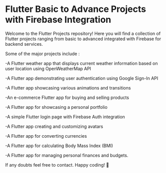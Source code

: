 # Flutter Basic to Advance Projects with Firebase Integration

Welcome to the Flutter Projects repository! Here you will find a collection of Flutter projects ranging from basic to advanced integrated with Firebase for backend services. 

Some of the major projects include :

-A Flutter weather app that displays current weather information based on user location using OpenWeatherMap API

-A Flutter app demonstrating user authentication using Google Sign-In API

-A Flutter app showcasing various animations and transitions

-An e-commerce Flutter app for buying and selling products

-A Flutter app for showcasing a personal portfolio

-A simple Flutter login page with Firebase Auth integration

-A Flutter app creating and customizing avatars

-A Flutter app for converting currencies 

-A Flutter app for calculating Body Mass Index (BMI)

-A Flutter app for managing personal finances and budgets.

If any doubts feel free to contact.
Happy coding! 🚀